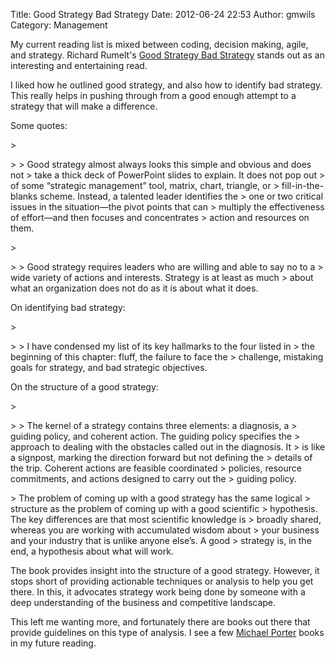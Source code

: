 Title: Good Strategy Bad Strategy
Date: 2012-06-24 22:53
Author: gmwils
Category: Management

My current reading list is mixed between coding, decision making, agile,
and strategy. Richard Rumelt's [Good Strategy Bad Strategy][] stands out
as an interesting and entertaining read.

</p>

I liked how he outlined good strategy, and also how to identify bad
strategy. This really helps in pushing through from a good enough
attempt to a strategy that will make a difference.

</p>

Some quotes:

</p>

<p>
> </p>
>
> Good strategy almost always looks this simple and obvious and does not
> take a thick deck of PowerPoint slides to explain. It does not pop out
> of some “strategic management” tool, matrix, chart, triangle, or
> fill-in-the-blanks scheme. Instead, a talented leader identifies the
> one or two critical issues in the situation—the pivot points that can
> multiply the effectiveness of effort—and then focuses and concentrates
> action and resources on them.

</p>

<p>
> </p>
>
> Good strategy requires leaders who are willing and able to say no to a
> wide variety of actions and interests. Strategy is at least as much
> about what an organization does not do as it is about what it does.

</p>

On identifying bad strategy:

</p>

<p>
> </p>
>
> I have condensed my list of its key hallmarks to the four listed in
> the beginning of this chapter: fluff, the failure to face the
> challenge, mistaking goals for strategy, and bad strategic objectives.

</p>

On the structure of a good strategy:

</p>

<p>
> </p>
>
> The kernel of a strategy contains three elements: a diagnosis, a
> guiding policy, and coherent action. The guiding policy specifies the
> approach to dealing with the obstacles called out in the diagnosis. It
> is like a signpost, marking the direction forward but not defining the
> details of the trip. Coherent actions are feasible coordinated
> policies, resource commitments, and actions designed to carry out the
> guiding policy.

</p>

<p>
> The problem of coming up with a good strategy has the same logical
> structure as the problem of coming up with a good scientific
> hypothesis. The key differences are that most scientific knowledge is
> broadly shared, whereas you are working with accumulated wisdom about
> your business and your industry that is unlike anyone else’s. A good
> strategy is, in the end, a hypothesis about what will work.

</p>

The book provides insight into the structure of a good strategy.
However, it stops short of providing actionable techniques or analysis
to help you get there. In this, it advocates strategy work being done by
someone with a deep understanding of the business and competitive
landscape.

</p>

This left me wanting more, and fortunately there are books out there
that provide guidelines on this type of analysis. I see a few [Michael
Porter][] books in my future reading.

</p>

  [Good Strategy Bad Strategy]: http://www.amazon.com/gp/product/B004J4WKEC/ref=as_li_ss_tl?ie=UTF8&tag=pseudofish-20&linkCode=as2&camp=1789&creative=390957&creativeASIN=B004J4WKEC
  [Michael Porter]: http://www.amazon.com/s/ref=nb_sb_noss_1?url=search-alias%3Daps&field-keywords=Michael+Porter
